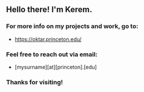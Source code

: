 ## Hello there! I'm Kerem.

### For more info on my projects and work, go to:
- https://oktar.princeton.edu/

### Feel free to reach out via email: 
- [mysurname][at][princeton].[edu]

### Thanks for visiting!
